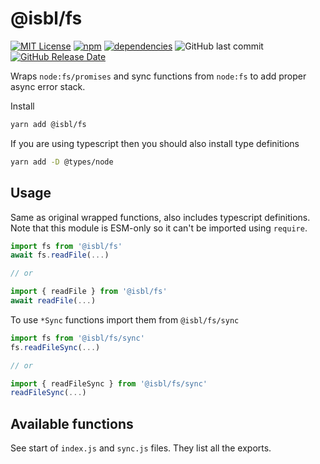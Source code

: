 # @isbl/fs

[![MIT License](https://img.shields.io/npm/l/@isbl/fs?style=flat)](https://github.com/CodeWitchBella/isbl-fs/blob/main/LICENSE)
[![npm](https://img.shields.io/npm/v/@isbl/fs?style=flat)](https://www.npmjs.com/package/@isbl/fs)
[![dependencies](https://img.shields.io/librariesio/release/npm/@isbl/fs?style=flat)](https://github.com/CodeWitchBella/isbl-fs/blob/main/package.json)
![GitHub last commit](https://img.shields.io/github/last-commit/CodeWitchBella/isbl-fs?style=flat)
[![GitHub Release Date](https://img.shields.io/github/release-date/CodeWitchBella/isbl-fs?style=flat)](https://github.com/CodeWitchBella/isbl-fs/releases)

Wraps `node:fs/promises` and sync functions from `node:fs` to add proper async
error stack.

Install

```sh
yarn add @isbl/fs
```

If you are using typescript then you should also install type definitions

```sh
yarn add -D @types/node
```

## Usage

Same as original wrapped functions, also includes typescript definitions.
Note that this module is ESM-only so it can't be imported using `require`.

```ts
import fs from '@isbl/fs'
await fs.readFile(...)

// or

import { readFile } from '@isbl/fs'
await readFile(...)
```

To use `*Sync` functions import them from `@isbl/fs/sync`

```ts
import fs from '@isbl/fs/sync'
fs.readFileSync(...)

// or

import { readFileSync } from '@isbl/fs/sync'
readFileSync(...)
```

## Available functions

See start of `index.js` and `sync.js` files. They list all the exports.

